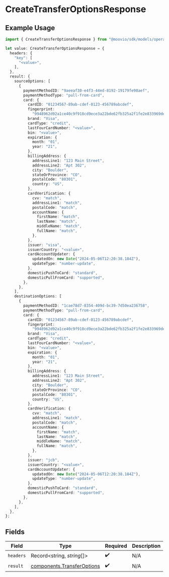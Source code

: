 # CreateTransferOptionsResponse

## Example Usage

```typescript
import { CreateTransferOptionsResponse } from "@moovio/sdk/models/operations";

let value: CreateTransferOptionsResponse = {
  headers: {
    "key": [
      "<value>",
    ],
  },
  result: {
    sourceOptions: [
      {
        paymentMethodID: "9aeeaf30-e4f3-44ed-8192-19179fe98aef",
        paymentMethodType: "pull-from-card",
        card: {
          cardID: "01234567-89ab-cdef-0123-456789abcdef",
          fingerprint:
            "9948962d92a1ce40c9f918cd9ece3a22bde62fb325a2f1fe2e833969de672ba3",
          brand: "Visa",
          cardType: "credit",
          lastFourCardNumber: "<value>",
          bin: "<value>",
          expiration: {
            month: "01",
            year: "21",
          },
          billingAddress: {
            addressLine1: "123 Main Street",
            addressLine2: "Apt 302",
            city: "Boulder",
            stateOrProvince: "CO",
            postalCode: "80301",
            country: "US",
          },
          cardVerification: {
            cvv: "match",
            addressLine1: "match",
            postalCode: "match",
            accountName: {
              firstName: "match",
              lastName: "match",
              middleName: "match",
              fullName: "match",
            },
          },
          issuer: "visa",
          issuerCountry: "<value>",
          cardAccountUpdater: {
            updatedOn: new Date("2024-05-06T12:20:38.184Z"),
            updateType: "number-update",
          },
          domesticPushToCard: "standard",
          domesticPullFromCard: "supported",
        },
      },
    ],
    destinationOptions: [
      {
        paymentMethodID: "1cae78d7-8354-409d-bc39-7d50ea236758",
        paymentMethodType: "pull-from-card",
        card: {
          cardID: "01234567-89ab-cdef-0123-456789abcdef",
          fingerprint:
            "9948962d92a1ce40c9f918cd9ece3a22bde62fb325a2f1fe2e833969de672ba3",
          brand: "Visa",
          cardType: "credit",
          lastFourCardNumber: "<value>",
          bin: "<value>",
          expiration: {
            month: "01",
            year: "21",
          },
          billingAddress: {
            addressLine1: "123 Main Street",
            addressLine2: "Apt 302",
            city: "Boulder",
            stateOrProvince: "CO",
            postalCode: "80301",
            country: "US",
          },
          cardVerification: {
            cvv: "match",
            addressLine1: "match",
            postalCode: "match",
            accountName: {
              firstName: "match",
              lastName: "match",
              middleName: "match",
              fullName: "match",
            },
          },
          issuer: "jcb",
          issuerCountry: "<value>",
          cardAccountUpdater: {
            updatedOn: new Date("2024-05-06T12:20:38.184Z"),
            updateType: "number-update",
          },
          domesticPushToCard: "standard",
          domesticPullFromCard: "supported",
        },
      },
    ],
  },
};
```

## Fields

| Field                                                                    | Type                                                                     | Required                                                                 | Description                                                              |
| ------------------------------------------------------------------------ | ------------------------------------------------------------------------ | ------------------------------------------------------------------------ | ------------------------------------------------------------------------ |
| `headers`                                                                | Record<string, *string*[]>                                               | :heavy_check_mark:                                                       | N/A                                                                      |
| `result`                                                                 | [components.TransferOptions](../../models/components/transferoptions.md) | :heavy_check_mark:                                                       | N/A                                                                      |